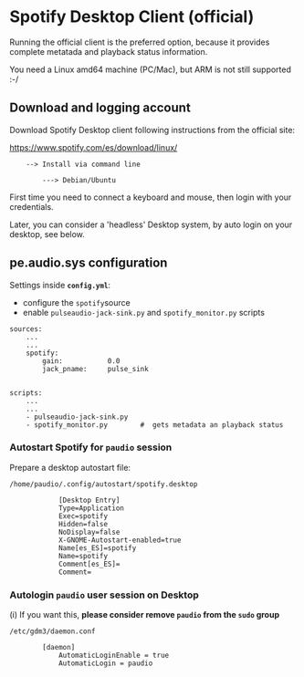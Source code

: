 # Spotify Desktop Client (official)

Running the official client is the preferred option, because it provides complete metatada and playback status information.

You need a Linux amd64 machine (PC/Mac), but ARM is not still supported :-/

## Download and logging account

Download Spotify Desktop client following instructions from the official site:

https://www.spotify.com/es/download/linux/

        --> Install via command line

            ---> Debian/Ubuntu

First time you need to connect a keyboard and mouse, then login with your credentials.

Later, you can consider a 'headless' Desktop system, by auto login on your desktop, see below.


## pe.audio.sys configuration

Settings inside **`config.yml`**:

- configure the `spotify`source 
- enable `pulseaudio-jack-sink.py` and `spotify_monitor.py` scripts

```
sources:
    ...
    ...
    spotify:
        gain:           0.0
        jack_pname:     pulse_sink


scripts:
    ...
    ...
    - pulseaudio-jack-sink.py
    - spotify_monitor.py        #  gets metadata an playback status
```

### Autostart Spotify for `paudio` session

Prepare a desktop autostart file:

    /home/paudio/.config/autostart/spotify.desktop 

                [Desktop Entry]
                Type=Application
                Exec=spotify
                Hidden=false
                NoDisplay=false
                X-GNOME-Autostart-enabled=true
                Name[es_ES]=spotify
                Name=spotify
                Comment[es_ES]=
                Comment=

### Autologin `paudio` user session on Desktop


(i) If you want this, **please consider remove `paudio` from the `sudo` group**


    /etc/gdm3/daemon.conf 

            [daemon]
                AutomaticLoginEnable = true
                AutomaticLogin = paudio



